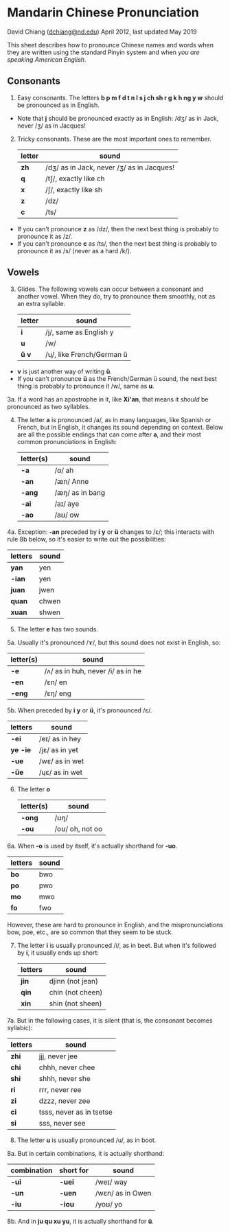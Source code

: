 # Mandarin Chinese Pronunciation
David Chiang (dchiang@nd.edu)
April 2012, last updated May 2019

This sheet describes how to pronounce Chinese names and words when they are written using the standard Pinyin system and when _you are speaking American English_.

## Consonants

1. Easy consonants. The letters **b p m f d t n l s j ch sh r g k h ng y w** should be pronounced as in English.

- Note that **j** should be pronounced exactly as in English: /dʒ/ as in Jack, never /ʒ/ as in Jacques!

2. Tricky consonants. These are the most important ones to remember.

   | letter  | sound                                     |
   |---------|-------------------------------------------|
   | **zh**  | /dʒ/ as in Jack, never /ʒ/ as in Jacques! |
   | **q**   | /tʃ/, exactly like ch                     |
   | **x**   | /ʃ/, exactly like sh                      |
   | **z**   | /dz/                                      |
   | **c**   | /ts/                                      |

- If you can't pronounce **z** as /dz/, then the next best thing is probably to pronounce it as /z/.
- If you can't pronounce **c** as /ts/, then the next best thing is probably to pronounce it as /s/ (never as a hard /k/).

## Vowels

3. Glides. The following vowels can occur between a consonant and another vowel. When they do, try to pronounce them smoothly, not as an extra syllable. 

   | letter      | sound                     |
   |-------------|---------------------------|
   | **i**       | /j/, same as English y    |
   | **u**       | /w/                       |
   | **ü** **v** | /ɥ/, like French/German ü |

- **v** is just another way of writing **ü**.
- If you can't pronounce **ü** as the French/German ü sound, the next best thing is probably to pronounce it /w/, same as **u**.

3a. If a word has an apostrophe in it, like **Xi'an**, that means it _should_ be pronounced as two syllables.

4. The letter **a** is pronounced /a/, as in many languages, like Spanish or French, but in English, it changes its sound depending on context. Below are all the possible endings that can come after **a**, and their most common pronunciations in English:

   | letter(s) | sound           |
   |-----------|-----------------|
   | **-a**    | /ɑ/ ah          |
   | **-an**   | /æn/ Anne       |
   | **-ang**  | /æŋ/ as in bang |
   | **-ai**   | /aɪ/ aye        |
   | **-ao**   | /aʊ/ ow         |

4a. Exception: **-an** preceded by **i** **y** or **ü** changes to /ɛ/; this interacts with rule 8b below, so it's easier to write out the possibilities:

   | letters  | sound |
   |----------|-------|
   | **yan**  | yen   |
   | **-ian** | yen   |
   | **juan** | jwen  |
   | **quan** | chwen |
   | **xuan** | shwen |

5. The letter **e** has two sounds.

5a. Usually it's pronounced /ɤ/, but this sound does not exist in English, so:

   | letter(s) | sound                             |
   |-----------|-----------------------------------|
   | **-e**    | /ʌ/ as in huh, never /i/ as in he |
   | **-en**   | /ɛn/ en                           |
   | **-eng**  | /ɛŋ/ eng                          |
   
5b. When preceded by **i** **y** or **ü**, it's pronounced /ɛ/.

   | letters    | sound          |
   |------------|----------------|
   | **-ei**    | /eɪ/ as in hey |
   | **ye -ie** | /jɛ/ as in yet |
   | **-ue**    | /wɛ/ as in wet |
   | **-üe**    | /ɥɛ/ as in wet |

6. The letter **o**

   | letter(s) | sound           |
   |-----------|-----------------|
   | **-ong**  | /ʊŋ/            |
   | **-ou**   | /oʊ/ oh, not oo |

6a. When **-o** is used by itself, it's actually shorthand for **-uo**.

   | letters | sound |
   |---------|-------|
   | **bo**  | bwo   |
   | **po**  | pwo   |
   | **mo**  | mwo   |
   | **fo**  | fwo   |
   
   However, these are hard to pronounce in English, and the mispronunciations bow, poe, etc., are so common that they seem to be stuck.

7. The letter **i** is usually pronounced /i/, as in beet. But when it's followed by **i**, it usually ends up short:

   | letters | sound            |
   |---------|------------------|
   | **jin** | djinn (not jean) |
   | **qin** | chin (not cheen) |
   | **xin** | shin (not sheen) |

7a. But in the following cases, it is silent (that is, the consonant becomes syllabic):

   | letters | sound                    |
   |---------|--------------------------|
   | **zhi** | jjj, never jee           |
   | **chi** | chhh, never chee         |
   | **shi** | shhh, never she          |
   | **ri**  | rrr, never ree           |
   | **zi**  | dzzz, never zee          |
   | **ci**  | tsss, never as in tsetse |
   | **si**  | sss, never see           |

8. The letter **u** is usually pronounced /u/, as in boot. 

8a. But in certain combinations, it is actually shorthand:

   | combination | short for | sound            |
   |-------------|-----------|------------------|
   | **-ui**     | **-uei**  | /weɪ/ way        |
   | **-un**     | **-uen**  | /wɛn/ as in Owen |
   | **-iu**     | **-iou**  | /yoʊ/ yo         |

8b. And in **ju qu xu yu**, it is actually shorthand for **ü**.

